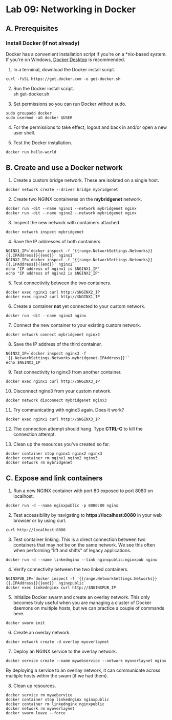 # Lab 09: Networking in Docker

## A. Prerequisites
### Install Docker (if not already)
Docker has a convenient installation script if you're on a *nix-based system. If you're on Windows, [Docker Desktop](https://docs.docker.com/desktop/install/windows-install/) is recommended.
1. In a terminal, download the Docker install script.

```
curl -fsSL https://get.docker.com -o get-docker.sh
```

2. Run the Docker install script.  
sh get-docker.sh

3. Set permissions so you can run Docker without sudo.

```
sudo groupadd docker
sudo usermod -aG docker $USER
```

4. For the permissions to take effect, logout and back in and/or open a new user shell.

5. Test the Docker installation.

```
docker run hello-world
```

## B. Create and use a Docker network

1. Create a custom bridge network. These are isolated on a single host.

```
docker network create --driver bridge mybridgenet
```

2. Create two NGINX containeres on the **mybridgenet** network.

```
docker run -dit --name nginx1 --network mybridgenet nginx
docker run -dit --name nginx2 --network mybridgenet nginx
```

3. Inspect the new network with containers attached.

```
docker network inspect mybridgenet
```

4. Save the IP addresses of both containers.

```
NGINX1_IP=`docker inspect -f '{{range.NetworkSettings.Networks}}{{.IPAddress}}{{end}}' nginx1`
NGINX2_IP=`docker inspect -f '{{range.NetworkSettings.Networks}}{{.IPAddress}}{{end}}' nginx2`
echo "IP address of nginx1 is $NGINX1_IP"
echo "IP address of nginx2 is $NGINX2_IP"
```

5. Test connectivity between the two containers.

```
docker exec nginx1 curl http://$NGINX2_IP
docker exec nginx2 curl http://$NGINX1_IP
```

6. Create a container **not** yet connected to your custom network.

```
docker run -dit --name nginx3 nginx
```

7. Connect the new container to your existing custom network.

```
docker network connect mybridgenet nginx3
```

8. Save the IP address of the third container.

```
NGINX3_IP=`docker inspect nginx3 -f '{{.NetworkSettings.Networks.mybridgenet.IPAddress}}'`
echo $NGINX3_IP
```

9. Test connectivity to nginx3 from another container.

```
docker exec nginx1 curl http://$NGINX3_IP
```

10. Disconnect nginx3 from your custom network.

```
docker network disconnect mybridgenet nginx3 
```

11. Try communicating with nginx3 again. Does it work?

```
docker exec nginx1 curl http://$NGINX3_IP
```

12. The connection attempt should hang. Type **CTRL-C** to kill the connection attempt.

12. Clean up the resources you've created so far.

```
docker container stop nginx1 nginx2 nginx3
docker container rm nginx1 nginx2 nginx3
docker network rm mybridgenet
```

## C. Expose and link containers

1. Run a new NGINX container with port 80 exposed to port 8080 on localhost.

```
docker run -d --name nginxpublic -p 8080:80 nginx
```

2. Test accessibility by navigating to **https://localhost:8080** in your web browser or by using curl.

```
curl http://localhost:8080
```

3. Test container linking. This is a direct connection between two containers that may not be on the same network. We see this often when performing "lift and shifts" of legacy applications.


```
docker run -d --name linkednginx --link nginxpublic:nginxpub nginx
```

4. Verify connectivity between the two linked containers.

```
NGINXPUB_IP=`docker inspect -f '{{range.NetworkSettings.Networks}}{{.IPAddress}}{{end}}' nginxpublic`
docker exec linkednginx curl http://$NGINXPUB_IP
```

5. Initialize Docker swarm and create an overlay network. This only becomes truly useful when you are managing a cluster of Docker daemons on multiple hosts, but we can practice a couple of commands here.

```
docker swarm init
```

6. Create an overlay network.

```
docker network create -d overlay myoverlaynet
```

7. Deploy an NGINX service to the overlay network.

```
docker service create --name mywebservice --network myoverlaynet nginx
```

By deploying a service to an overlay network, it can communicate across multiple hosts within the swam (if we had them).

8. Clean up resources.

```
docker service rm mywebervice
docker container stop linkednginx nginxpublic
docker container rm linkednginx nginxpublic
docker network rm myoverlaynet
docker swarm leave --force
```











 
